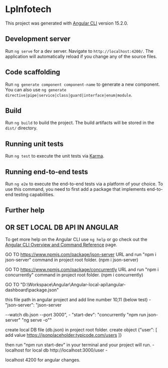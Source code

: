 # LpInfotech

This project was generated with [Angular CLI](https://github.com/angular/angular-cli) version 15.2.0.

## Development server

Run `ng serve` for a dev server. Navigate to `http://localhost:4200/`. The application will automatically reload if you change any of the source files.

## Code scaffolding

Run `ng generate component component-name` to generate a new component. You can also use `ng generate directive|pipe|service|class|guard|interface|enum|module`.

## Build

Run `ng build` to build the project. The build artifacts will be stored in the `dist/` directory.

## Running unit tests

Run `ng test` to execute the unit tests via [Karma](https://karma-runner.github.io).

## Running end-to-end tests

Run `ng e2e` to execute the end-to-end tests via a platform of your choice. To use this command, you need to first add a package that implements end-to-end testing capabilities.

## Further help

## OR SET LOCAL DB API IN ANGULAR

To get more help on the Angular CLI use `ng help` or go check out the [Angular CLI Overview and Command Reference](https://angular.io/cli) page.

GO TO https://www.npmjs.com/package/json-server URL and run "npm i json-server" command in project root folder. (npm i json-server)

GO TO https://www.npmjs.com/package/concurrently URL and run "npm i concurrently" command in project root folder. (npm i concurrently)

GO TO "D:\Workspace\Angular\Angular-local-api\angular-dashboard\package.json" 

this file path in angular project and add line number 10,11 (below test) - "json-server": "json-server

--watch db.json --port 3000", - "start-dev": "concurrently \"npm run json-server\" \"ng serve -o\""

create local DB file (db.json) in project root folder. create object {"user": [ add value https://jsonplaceholder.typicode.com/users ]}

then run "npm run start-dev" in your terminal and your project will run. - localhost for local db http://localhost:3000/user - 

localhost 4200 for angular changes.
